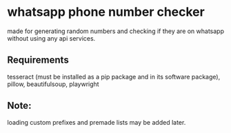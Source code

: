 # whatsapp phone number checker

made for generating random numbers and checking if they are on whatsapp without using any api services.

## Requirements
tesseract (must be installed as a pip package and in its software package), pillow, beautifulsoup, playwright


## Note:
loading custom prefixes and premade lists may be added later.
